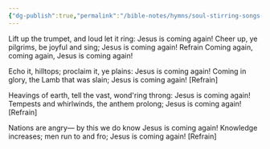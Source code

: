```yaml
---
{"dg-publish":true,"permalink":"/bible-notes/hymns/soul-stirring-songs-and-hymns/jesus-is-coming-again/","title":"Jesus is Coming Again","created":"","updated":""}
---
```



Lift up the trumpet, and loud let it ring:
Jesus is coming again!
Cheer up, ye pilgrims, be joyful and sing;
Jesus is coming again!
Refrain
Coming again, coming again,
Jesus is coming again!

Echo it, hilltops; proclaim it, ye plains:
Jesus is coming again!
Coming in glory, the Lamb that was slain;
Jesus is coming again! [Refrain]

Heavings of earth, tell the vast, wond'ring throng:
Jesus is coming again!
Tempests and whirlwinds, the anthem prolong;
Jesus is coming again! [Refrain]

Nations are angry— by this we do know
Jesus is coming again!
Knowledge increases; men run to and fro;
Jesus is coming again! [Refrain]